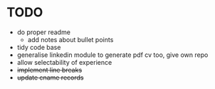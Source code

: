 # TODO
- do proper readme
    * add notes about bullet points
- tidy code base
- generalise linkedin module to generate pdf cv too, give own repo
- allow selectability of experience
- ~~implement line breaks~~
- ~~update cname records~~